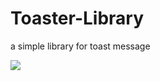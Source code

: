 # Toaster-Library
a simple library for toast message



[![](https://jitpack.io/v/hetvi1612/Toaster-Library.svg)](https://jitpack.io/#hetvi1612/Toaster-Library)



